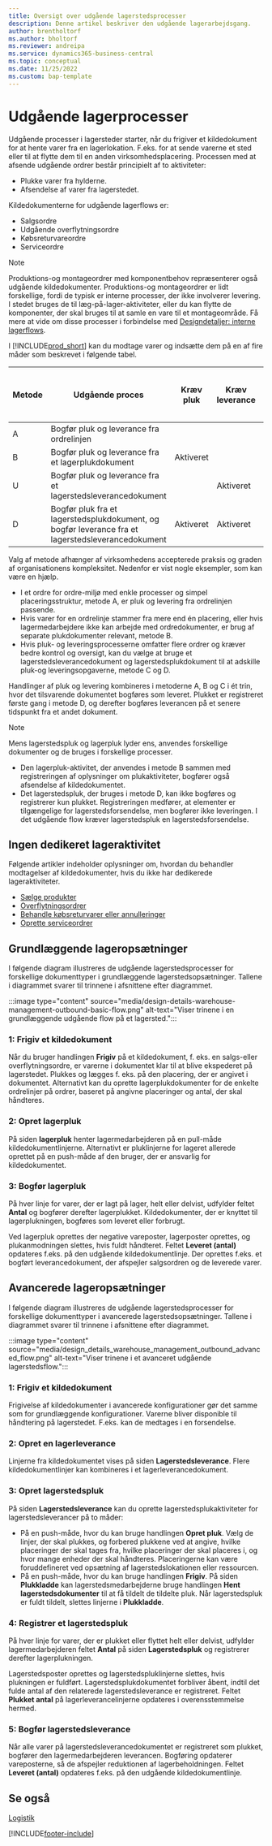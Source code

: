 ```yaml
---
title: Oversigt over udgående lagerstedsprocesser
description: Denne artikel beskriver den udgående lagerarbejdsgang.
author: brentholtorf
ms.author: bholtorf
ms.reviewer: andreipa
ms.service: dynamics365-business-central
ms.topic: conceptual
ms.date: 11/25/2022
ms.custom: bap-template
---
```

# <a name="outbound-warehouse-processes" />Udgående lagerprocesser

Udgående processer i lagersteder starter, når du frigiver et kildedokument for at hente varer fra en lagerlokation. F.eks. for at sende varerne et sted eller til at flytte dem til en anden virksomhedsplacering. Processen med at afsende udgående ordrer består principielt af to aktiviteter:

* Plukke varer fra hylderne.
* Afsendelse af varer fra lagerstedet.

Kildedokumenterne for udgående lagerflows er:  

* Salgsordre  
* Udgående overflytningsordre  
* Købsreturvareordre  
* Serviceordre  

> [!NOTE]
> Produktions-og montageordrer med komponentbehov repræsenterer også udgående kildedokumenter. Produktions-og montageordrer er lidt forskellige, fordi de typisk er interne processer, der ikke involverer levering. I stedet bruges de til læg-på-lager-aktiviteter, eller du kan flytte de komponenter, der skal bruges til at samle en vare til et montageområde. Få mere at vide om disse processer i forbindelse med [Designdetaljer: interne lagerflows](design-details-internal-warehouse-flows.md).  

I [!INCLUDE[prod_short](includes/prod_short.md)] kan du modtage varer og indsætte dem på en af fire måder som beskrevet i følgende tabel.

|Metode|Udgående proces|Kræv pluk|Kræv leverance|Sværhedsgrad (få mere at vide på [Warehouse Management-oversigt](design-details-warehouse-management.md))|  
|------|----------------|-----|---------|-------------------------------------------------------------------------------------|  
|A|Bogfør pluk og leverance fra ordrelinjen|||Ingen dedikeret lageraktivitet.|  
|B|Bogfør pluk og leverance fra et lagerplukdokument|Aktiveret||Basis: Ordre for ordre.|  
|U|Bogfør pluk og leverance fra et lagerstedsleverancedokument||Aktiveret|Basis: Konsolideret modtagelse/levering for flere ordrer.|  
|D|Bogfør pluk fra et lagerstedsplukdokument, og bogfør leverance fra et lagerstedsleverancedokument|Aktiveret|Aktiveret|Avanceret|  

Valg af metode afhænger af virksomhedens accepterede praksis og graden af organisationens kompleksitet. Nedenfor er vist nogle eksempler, som kan være en hjælp.

* I et ordre for ordre-miljø med enkle processer og simpel placeringsstruktur, metode A, er pluk og levering fra ordrelinjen passende.
* Hvis varer for en ordrelinje stammer fra mere end én placering, eller hvis lagermedarbejdere ikke kan arbejde med ordredokumenter, er brug af separate plukdokumenter relevant, metode B.
* Hvis pluk- og leveringsprocesserne omfatter flere ordrer og kræver bedre kontrol og oversigt, kan du vælge at bruge et lagerstedsleverancedokument og lagerstedsplukdokument til at adskille pluk-og leveringsopgaverne, metode C og D.  

Handlinger af pluk og levering kombineres i metoderne A, B og C i ét trin, hvor det tilsvarende dokumentet bogføres som leveret. Plukket er registreret første gang i metode D, og derefter bogføres leverancen på et senere tidspunkt fra et andet dokument.

> [!NOTE]
> Mens lagerstedspluk og lagerpluk lyder ens, anvendes forskellige dokumenter og de bruges i forskellige processer.
> * Den lagerpluk-aktivitet, der anvendes i metode B sammen med registreringen af oplysninger om plukaktiviteter, bogfører også afsendelse af kildedokumentet.
> * Det lagerstedspluk, der bruges i metode D, kan ikke bogføres og registrerer kun plukket. Registreringen medfører, at elementer er tilgængelige for lagerstedsforsendelse, men bogfører ikke leveringen. I det udgående flow kræver lagerstedspluk en lagerstedsforsendelse.

## <a name="no-dedicated-warehouse-activity" />Ingen dedikeret lageraktivitet

Følgende artikler indeholder oplysninger om, hvordan du behandler modtagelser af kildedokumenter, hvis du ikke har dedikerede lageraktiviteter.

* [Sælge produkter](sales-how-sell-products.md)
* [Overflytningsordrer](inventory-how-transfer-between-locations.md)
* [Behandle købsreturvarer eller annulleringer](purchasing-how-process-purchase-returns-cancellations.md)
* [Oprette serviceordrer](service-how-to-create-service-orders.md)

## <a name="basic-warehouse-configurations" />Grundlæggende lageropsætninger

I følgende diagram illustreres de udgående lagerstedsprocesser for forskellige dokumenttyper i grundlæggende lagerstedsopsætninger. Tallene i diagrammet svarer til trinnene i afsnittene efter diagrammet.  

:::image type="content" source="media/design-details-warehouse-management-outbound-basic-flow.png" alt-text="Viser trinene i en grundlæggende udgående flow på et lagersted.":::

### <a name="-release-a-source-document" />1: Frigiv et kildedokument

Når du bruger handlingen **Frigiv** på et kildedokument, f. eks. en salgs-eller overflytningsordre, er varerne i dokumentet klar til at blive ekspederet på lagerstedet. Plukkes og lægges f. eks. på den placering, der er angivet i dokumentet. Alternativt kan du oprette lagerplukdokumenter for de enkelte ordrelinjer på ordrer, baseret på angivne placeringer og antal, der skal håndteres.  

### <a name="-create-an-inventory-pick" />2: Opret lagerpluk

På siden **lagerpluk** henter lagermedarbejderen på en pull-måde kildedokumentlinjerne. Alternativt er pluklinjerne for lageret allerede oprettet på en push-måde af den bruger, der er ansvarlig for kildedokumentet.  

### <a name="-post-an-inventory-pick" />3: Bogfør lagerpluk

På hver linje for varer, der er lagt på lager, helt eller delvist, udfylder feltet **Antal** og bogfører derefter lagerplukket. Kildedokumenter, der er knyttet til lagerplukningen, bogføres som leveret eller forbrugt.  

Ved lagerpluk oprettes der negative vareposter, lagerposter oprettes, og plukanmodningen slettes, hvis fuldt håndteret. Feltet **Leveret (antal)** opdateres f.eks. på den udgående kildedokumentlinje. Der oprettes f.eks. et bogført leverancedokument, der afspejler salgsordren og de leverede varer.  

## <a name="advanced-warehouse-configurations" />Avancerede lageropsætninger

I følgende diagram illustreres de udgående lagerstedsprocesser for forskellige dokumenttyper i avancerede lagerstedsopsætninger. Tallene i diagrammet svarer til trinnene i afsnittene efter diagrammet.  

:::image type="content" source="media/design_details_warehouse_management_outbound_advanced_flow.png" alt-text="Viser trinene i et avanceret udgående lagerstedsflow.":::

### <a name="-release-a-source-document" />1: Frigiv et kildedokument

Frigivelse af kildedokumenter i avancerede konfigurationer gør det samme som for grundlæggende konfigurationer. Varerne bliver disponible til håndtering på lagerstedet. F.eks. kan de medtages i en forsendelse.  

### <a name="-create-a-warehouse-shipment" />2: Opret en lagerleverance

Linjerne fra kildedokumentet vises på siden **Lagerstedsleverance**. Flere kildedokumentlinjer kan kombineres i et lagerleverancedokument.  

### <a name="-create-a-warehouse-pick" />3: Opret lagerstedspluk

På siden **Lagerstedsleverance** kan du oprette lagerstedsplukaktiviteter for lagerstedsleverancer på to måder:

- På en push-måde, hvor du kan bruge handlingen **Opret pluk**. Vælg de linjer, der skal plukkes, og forbered plukkene ved at angive, hvilke placeringer der skal tages fra, hvilke placeringer der skal placeres i, og hvor mange enheder der skal håndteres. Placeringerne kan være foruddefineret ved opsætning af lagerstedslokationen eller ressourcen.
- På en push-måde, hvor du kan bruge handlingen **Frigiv**. På siden **Plukkladde** kan lagerstedsmedarbejderne bruge handlingen **Hent lagerstedsdokumenter** til at få tildelt de tildelte pluk. Når lagerstedspluk er fuldt tildelt, slettes linjerne i **Plukkladde**.

### <a name="-register-a-warehouse-pick" />4: Registrer et lagerstedspluk

På hver linje for varer, der er plukket eller flyttet helt eller delvist, udfylder lagermedarbejderen feltet **Antal** på siden **Lagerstedspluk** og registrerer derefter lagerplukningen.

Lagerstedsposter oprettes og lagerstedspluklinjerne slettes, hvis plukningen er fuldført. Lagerstedsplukdokumentet forbliver åbent, indtil det fulde antal af den relaterede lagerstedsleverance er registreret. Feltet **Plukket antal** på lagerleverancelinjerne opdateres i overensstemmelse hermed.  

### <a name="-post-the-warehouse-shipment" />5: Bogfør lagerstedsleverance

Når alle varer på lagerstedsleverancedokumentet er registreret som plukket, bogfører den lagermedarbejderen leverancen. Bogføring opdaterer vareposterne, så de afspejler reduktionen af lagerbeholdningen. Feltet **Leveret (antal)** opdateres f.eks. på den udgående kildedokumentlinje.  

## <a name="see-also" />Se også

[Logistik](design-details-warehouse-management.md)  

[!INCLUDE[footer-include](includes/footer-banner.md)]
